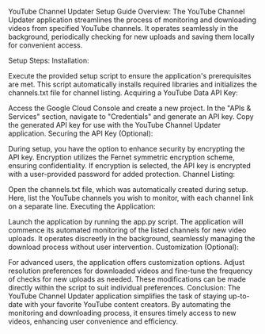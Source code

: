 YouTube Channel Updater Setup Guide
Overview:
The YouTube Channel Updater application streamlines the process of monitoring and downloading videos from specified YouTube channels. It operates seamlessly in the background, periodically checking for new uploads and saving them locally for convenient access.

Setup Steps:
Installation:

Execute the provided setup script to ensure the application's prerequisites are met.
This script automatically installs required libraries and initializes the channels.txt file for channel listing.
Acquiring a YouTube Data API Key:

Access the Google Cloud Console and create a new project.
In the "APIs & Services" section, navigate to "Credentials" and generate an API key.
Copy the generated API key for use with the YouTube Channel Updater application.
Securing the API Key (Optional):

During setup, you have the option to enhance security by encrypting the API key.
Encryption utilizes the Fernet symmetric encryption scheme, ensuring confidentiality.
If encryption is selected, the API key is encrypted with a user-provided password for added protection.
Channel Listing:

Open the channels.txt file, which was automatically created during setup.
Here, list the YouTube channels you wish to monitor, with each channel link on a separate line.
Executing the Application:

Launch the application by running the app.py script.
The application will commence its automated monitoring of the listed channels for new video uploads.
It operates discreetly in the background, seamlessly managing the download process without user intervention.
Customization (Optional):

For advanced users, the application offers customization options.
Adjust resolution preferences for downloaded videos and fine-tune the frequency of checks for new uploads as needed.
These modifications can be made directly within the script to suit individual preferences.
Conclusion:
The YouTube Channel Updater application simplifies the task of staying up-to-date with your favorite YouTube content creators. By automating the monitoring and downloading process, it ensures timely access to new videos, enhancing user convenience and efficiency.

